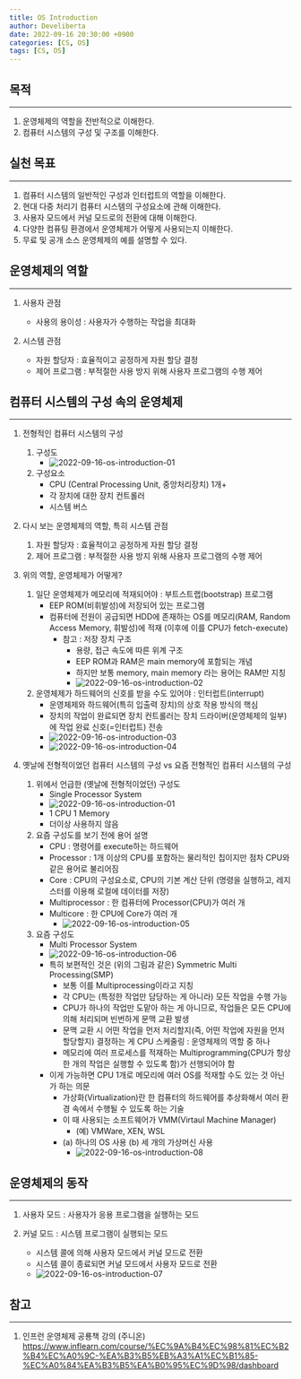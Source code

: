 ```yaml
---
title: OS Introduction
author: Develiberta
date: 2022-09-16 20:30:00 +0900
categories: [CS, OS]
tags: [CS, OS]
---
```



## 목적
---
1. 운영체제의 역할을 전반적으로 이해한다.
2. 컴퓨터 시스템의 구성 및 구조를 이해한다.

## 실천 목표
---
1. 컴퓨터 시스템의 일반적인 구성과 인터럽트의 역할을 이해한다.
2. 현대 다중 처리기 컴퓨터 시스템의 구성요소에 관해 이해한다.
3. 사용자 모드에서 커널 모드로의 전환에 대해 이해한다.
4. 다양한 컴퓨팅 환경에서 운영체제가 어떻게 사용되는지 이해한다.
5. 무료 및 공개 소스 운영체제의 예를 설명할 수 있다.

## 운영체제의 역할
---
1. 사용자 관점
	- 사용의 용이성 : 사용자가 수행하는 작업을 최대화

2. 시스템 관점
	- 자원 할당자 : 효율적이고 공정하게 자원 할당 결정
	- 제어 프로그램 : 부적절한 사용 방지 위해 사용자 프로그램의 수행 제어

## 컴퓨터 시스템의 구성 속의 운영체제
---
1. 전형적인 컴퓨터 시스템의 구성
	1. 구성도
		- ![2022-09-16-os-introduction-01](/assets/img/illustrations/2022-09-16-os-introduction-01.png)
	2. 구성요소
		- CPU (Central Processing Unit, 중앙처리장치) 1개+
		- 각 장치에 대한 장치 컨트롤러
		- 시스템 버스
		
2. 다시 보는 운영체제의 역할, 특히 시스템 관점
	1. 자원 할당자 : 효율적이고 공정하게 자원 할당 결정
	2. 제어 프로그램 : 부적절한 사용 방지 위해 사용자 프로그램의 수행 제어
	
3. 위의 역할, 운영체제가 어떻게?
	1. 일단 운영체제가 메모리에 적재되어야 : 부트스트랩(bootstrap) 프로그램
		- EEP ROM(비휘발성)에 저장되어 있는 프로그램
		- 컴퓨터에 전원이 공급되면 HDD에 존재하는 OS를 메모리(RAM, Random Access Memory, 휘발성)에 적재 (이후에 이를 CPU가 fetch-execute)
			- 참고 : 저장 장치 구조
				- 용량, 접근 속도에 따른 위계 구조
				- EEP ROM과 RAM은 main memory에 포함되는 개념
				- 하지만 보통 memory, main memory 라는 용어는 RAM만 지칭
				- ![2022-09-16-os-introduction-02](/assets/img/illustrations/2022-09-16-os-introduction-02.jpg)
	2. 운영체제가 하드웨어의 신호를 받을 수도 있어야 : 인터럽트(interrupt)
		- 운영체제와 하드웨어(특히 입출력 장치)의 상호 작용 방식의 핵심
		- 장치의 작업이 완료되면 장치 컨트롤러는 장치 드라이버(운영체제의 일부)에 작업 완료 신호(=인터럽트) 전송
		- ![2022-09-16-os-introduction-03](/assets/img/illustrations/2022-09-16-os-introduction-03.jpg)
		- ![2022-09-16-os-introduction-04](/assets/img/illustrations/2022-09-16-os-introduction-04.png)
		
4. 옛날에 전형적이었던 컴퓨터 시스템의 구성 vs 요즘 전형적인 컴퓨터 시스템의 구성
	1. 위에서 언급한 (옛날에 전형적이었던) 구성도
		- Single Processor System
		- ![2022-09-16-os-introduction-01](/assets/img/illustrations/2022-09-16-os-introduction-01.png)
		- 1 CPU 1 Memory
		- 더이상 사용하지 않음
	2. 요즘 구성도를 보기 전에 용어 설명
		- CPU : 명령어를 execute하는 하드웨어
		- Processor : 1개 이상의 CPU를 포함하는 물리적인 칩이지만 점차 CPU와 같은 용어로 불리어짐
		- Core : CPU의 구성요소로, CPU의 기본 계산 단위 (명령을 실행하고, 레지스터를 이용해 로컬에 데이터를 저장)
		- Multiprocessor : 한 컴퓨터에 Processor(CPU)가 여러 개
		- Multicore : 한 CPU에 Core가 여러 개
			- ![2022-09-16-os-introduction-05](/assets/img/illustrations/2022-09-16-os-introduction-05.jpg)
	3. 요즘 구성도
		- Multi Processor System
		- ![2022-09-16-os-introduction-06](/assets/img/illustrations/2022-09-16-os-introduction-06.jpg)
		- 특히 보편적인 것은 (위의 그림과 같은) Symmetric Multi Processing(SMP)
			- 보통 이를 Multiprocessing이라고 지칭
			- 각 CPU는 (특정한 작업만 담당하는 게 아니라) 모든 작업을 수행 가능
			- CPU가 하나의 작업만 도맡아 하는 게 아니므로, 작업들은 모든 CPU에 의해 처리되며 빈번하게 문맥 교환 발생
			- 문맥 교환 시 어떤 작업을 먼저 처리할지(즉, 어떤 작업에 자원을 먼저 할당할지) 결정하는 게 CPU 스케줄링 : 운영체제의 역할 중 하나
			- 메모리에 여러 프로세스를 적재하는 Multiprogramming(CPU가 항상 한 개의 작업은 실행할 수 있도록 함)가 선행되어야 함
		- 이게 가능하면 CPU 1개로 메모리에 여러 OS를 적재할 수도 있는 것 아닌가 하는 의문
			- 가상화(Virtualization)란 한 컴퓨터의 하드웨어를 추상화해서 여러 환경 속에서 수행될 수 있도록 하는 기술
			- 이 때 사용되는 소프트웨어가 VMM(Virtaul Machine Manager)
				- (예) VMWare, XEN, WSL
			- (a) 하나의 OS 사용 (b) 세 개의 가상머신 사용
				- ![2022-09-16-os-introduction-08](/assets/img/illustrations/2022-09-16-os-introduction-08.emf)

## 운영체제의 동작
---
1. 사용자 모드 : 사용자가 응용 프로그램을 실행하는 모드

2. 커널 모드 : 시스템 프로그램이 실행되는 모드
	- 시스템 콜에 의해 사용자 모드에서 커널 모드로 전환
	- 시스템 콜이 종료되면 커널 모드에서 사용자 모드로 전환
	- ![2022-09-16-os-introduction-07](/assets/img/illustrations/2022-09-16-os-introduction-07.png)

## 참고
---
1. 인프런 운영체제 공룡책 강의 (주니온)
	https://www.inflearn.com/course/%EC%9A%B4%EC%98%81%EC%B2%B4%EC%A0%9C-%EA%B3%B5%EB%A3%A1%EC%B1%85-%EC%A0%84%EA%B3%B5%EA%B0%95%EC%9D%98/dashboard